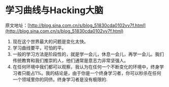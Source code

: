 # 学习曲线与Hacking大脑
原文地址：[http://blog.sina.com.cn/s/blog_51830cda0102vv7f.html](http://blog.sina.com.cn/s/blog_51830cda0102vv7f.html)

1. 现在这个世界最大的问题是变化太快。
2. 学习曲线要平，可怕的平。
3. 一般的学习方法是阶段性的，就是学一会儿，休息一会儿，再学一会儿。我们传统教育和我们推崇的人，他们通常是意志力非常坚强人。
4. 在任何环境中我们都可以观察，我认为在任何一个不断变化的环境中，终身学习者只能占1%。我的结论是，由于你是一个终身学习者，你可以秒杀在任何一个领域里你的同侪。终身学习者是没有极限的.

